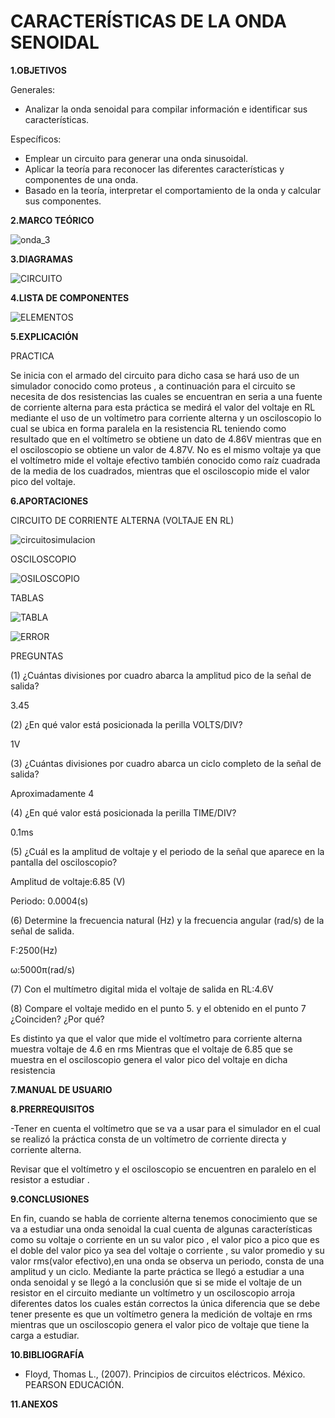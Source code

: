 # CARACTERÍSTICAS DE LA ONDA SENOIDAL

**1.OBJETIVOS**

Generales:

- Analizar la onda senoidal para compilar información e identificar sus características.

Específicos:

- Emplear un circuito para generar una onda sinusoidal.
- Aplicar la teoría para reconocer las diferentes características y componentes de una onda.
- Basado en la teoría, interpretar el comportamiento de la onda y calcular sus componentes. 


**2.MARCO TEÓRICO**

![onda_3](https://github.com/Katherine01-Arevalo/Laboratorio-6/blob/main/img/onda_3.png)

**3.DIAGRAMAS**

![CIRCUITO](https://github.com/Katherine01-Arevalo/Laboratorio-6/blob/main/img/CIRCUITO6.PNG)

**4.LISTA DE COMPONENTES**

![ELEMENTOS](https://github.com/Katherine01-Arevalo/Laboratorio-6/blob/main/img/ELEMENTOS.PNG)

**5.EXPLICACIÓN**

PRACTICA 

Se inicia  con el  armado del circuito para dicho casa se hará uso de un simulador conocido como proteus , a continuación  para el circuito se necesita de dos resistencias las cuales se encuentran en seria a una fuente de corriente alterna para esta práctica se medirá el valor del voltaje en RL mediante el uso de un voltímetro para corriente alterna y un osciloscopio lo cual se ubica en forma paralela en la resistencia RL teniendo como resultado que en el voltímetro se obtiene un dato de 4.86V mientras que en el osciloscopio se obtiene un valor de 4.87V. No es  el mismo voltaje ya que el voltímetro mide el voltaje efectivo también conocido como  raíz cuadrada de la media de los cuadrados, mientras que el osciloscopio mide el valor pico  del voltaje.


**6.APORTACIONES**

 CIRCUITO DE CORRIENTE ALTERNA (VOLTAJE EN RL)

![circuitosimulacion](https://github.com/Katherine01-Arevalo/Laboratorio-6/blob/main/img/circuitosim.PNG)

OSCILOSCOPIO

![OSILOSCOPIO](https://github.com/Katherine01-Arevalo/Laboratorio-6/blob/main/img/osiloscopio1.PNG)

TABLAS

![TABLA](https://github.com/Katherine01-Arevalo/Laboratorio-6/blob/main/img/TABLA.PNG)

![ERROR](https://github.com/Katherine01-Arevalo/Laboratorio-6/blob/main/img/ERROR.PNG)

PREGUNTAS 

(1) ¿Cuántas divisiones por cuadro abarca la amplitud pico de la señal de salida?

3.45

(2) ¿En qué valor está posicionada la perilla VOLTS/DIV?

1V

(3) ¿Cuántas divisiones por cuadro abarca un ciclo completo de la señal de salida?

Aproximadamente  4

(4) ¿En qué valor está posicionada la perilla TIME/DIV?   

0.1ms

(5)  ¿Cuál es la amplitud de voltaje y el periodo de la señal que aparece en la pantalla del osciloscopio?

Amplitud de voltaje:6.85	(V)   

Periodo:	0.0004(s)

(6) Determine la frecuencia natural (Hz) y la frecuencia angular (rad/s) de la señal de salida.

F:2500(Hz) 

ω:5000π(rad/s)

(7) Con el multímetro digital mida el voltaje de salida en RL:4.6V

(8) Compare el voltaje medido en el punto 5. y el obtenido en el punto 7
¿Coinciden?	¿Por qué?

Es distinto ya que el valor que mide el voltímetro para corriente alterna  muestra voltaje de 4.6  en rms  Mientras que el voltaje de 6.85 que se muestra en el osciloscopio  genera el valor pico del voltaje en dicha resistencia 



**7.MANUAL DE USUARIO**

**8.PRERREQUISITOS**

-Tener en cuenta el  voltímetro que se va a usar para el simulador en el cual se realizó  la práctica consta de un voltímetro de corriente directa y corriente alterna.

Revisar que  el voltímetro y el osciloscopio se encuentren en paralelo en el resistor a estudiar .

**9.CONCLUSIONES**

En fin, cuando se habla de corriente alterna tenemos conocimiento que se va a estudiar una onda  senoidal la cual cuenta de algunas características como su voltaje o corriente en un su valor pico , el valor pico a pico que es el doble del valor pico ya sea del voltaje o corriente , su valor promedio y su valor rms(valor efectivo),en una onda se observa un periodo, consta de una amplitud y un ciclo.
Mediante la parte  práctica se llegó a estudiar  a una onda senoidal y se llegó a la conclusión que si  se mide el voltaje de un resistor en el circuito mediante un voltímetro y un osciloscopio  arroja diferentes datos los cuales están correctos  la única diferencia que se debe tener presente es que un voltímetro  genera la medición de voltaje en rms mientras que un osciloscopio genera el valor pico  de voltaje que tiene la carga a estudiar.



**10.BIBLIOGRAFÍA**

- Floyd, Thomas L., (2007). Principios de circuitos eléctricos. México. PEARSON EDUCACIÓN.

**11.ANEXOS**
